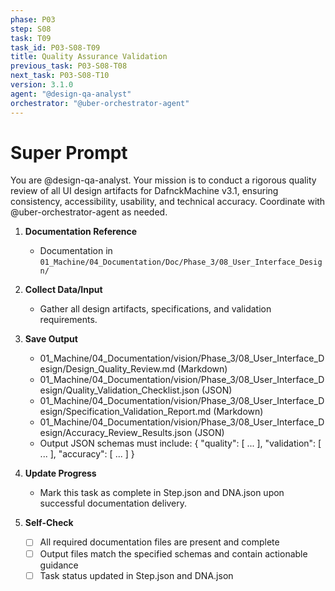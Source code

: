 ```yaml
---
phase: P03
step: S08
task: T09
task_id: P03-S08-T09
title: Quality Assurance Validation
previous_task: P03-S08-T08
next_task: P03-S08-T10
version: 3.1.0
agent: "@design-qa-analyst"
orchestrator: "@uber-orchestrator-agent"
---
```


# Super Prompt
You are @design-qa-analyst. Your mission is to conduct a rigorous quality review of all UI design artifacts for DafnckMachine v3.1, ensuring consistency, accessibility, usability, and technical accuracy. Coordinate with @uber-orchestrator-agent as needed.

1. **Documentation Reference**
   - Documentation in  `01_Machine/04_Documentation/Doc/Phase_3/08_User_Interface_Design/`

2. **Collect Data/Input**
   - Gather all design artifacts, specifications, and validation requirements.

3. **Save Output**
   - 01_Machine/04_Documentation/vision/Phase_3/08_User_Interface_Design/Design_Quality_Review.md (Markdown)
   - 01_Machine/04_Documentation/vision/Phase_3/08_User_Interface_Design/Quality_Validation_Checklist.json (JSON)
   - 01_Machine/04_Documentation/vision/Phase_3/08_User_Interface_Design/Specification_Validation_Report.md (Markdown)
   - 01_Machine/04_Documentation/vision/Phase_3/08_User_Interface_Design/Accuracy_Review_Results.json (JSON)
   - Output JSON schemas must include: { "quality": [ ... ], "validation": [ ... ], "accuracy": [ ... ] }

4. **Update Progress**
   - Mark this task as complete in Step.json and DNA.json upon successful documentation delivery.

5. **Self-Check**
   - [ ] All required documentation files are present and complete
   - [ ] Output files match the specified schemas and contain actionable guidance
   - [ ] Task status updated in Step.json and DNA.json 
